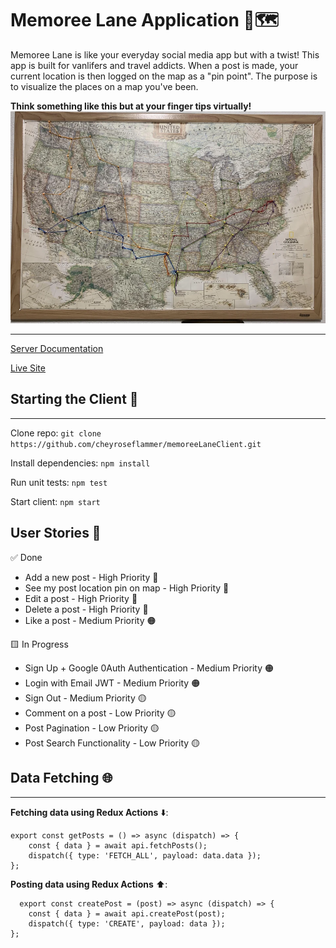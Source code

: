 # Memoree Lane Application 📍🗺️

Memoree Lane is like your everyday social media app but with a twist! This app is built for vanlifers and travel addicts. When a post is made, your current location is then logged on the map as a "pin point". The purpose is to visualize the places on a map you've been.

**Think something like this but at your finger tips virtually!**
![map-example](public/assets/image.jpg)

---

[Server Documentation](https://github.com/cheyroseflammer/memoreeLaneServer)

[Live Site](http://cominsooon.com)

## Starting the Client 🚀

---

Clone repo: `git clone https://github.com/cheyroseflammer/memoreeLaneClient.git`

Install dependencies: `npm install`

Run unit tests: `npm test`

Start client: `npm start`

## User Stories 👤

✅ Done

- Add a new post - High Priority 🔴
- See my post location pin on map - High Priority 🔴
- Edit a post - High Priority 🔴
- Delete a post - High Priority 🔴
- Like a post - Medium Priority 🟠

🟨 In Progress

- Sign Up + Google 0Auth Authentication - Medium Priority 🟠
- Login with Email JWT - Medium Priority 🟠
- Sign Out - Medium Priority 🟡
- Comment on a post - Low Priority 🟡
- Post Pagination - Low Priority 🟡
- Post Search Functionality - Low Priority 🟡

## Data Fetching 🌐

---

**Fetching data using Redux Actions** ⬇️:

```
export const getPosts = () => async (dispatch) => {
    const { data } = await api.fetchPosts();
    dispatch({ type: 'FETCH_ALL', payload: data.data });
};
```

**Posting data using Redux Actions** ⬆️:

```
  export const createPost = (post) => async (dispatch) => {
    const { data } = await api.createPost(post);
    dispatch({ type: 'CREATE', payload: data });
};
```
